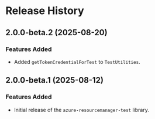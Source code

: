 # Release History

## 2.0.0-beta.2 (2025-08-20)

### Features Added

- Added `getTokenCredentialForTest` to `TestUtilities`.

## 2.0.0-beta.1 (2025-08-12)

### Features Added

- Initial release of the `azure-resourcemanager-test` library.
